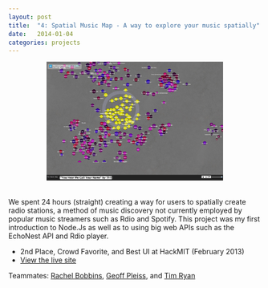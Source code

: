 ```yaml
---
layout: post
title:  "4: Spatial Music Map - A way to explore your music spatially"
date:   2014-01-04
categories: projects
---
```


<center><img src="/images/projects/musicmap.jpg" width="70%"></center><br> 

We spent 24 hours (straight) creating a way for users to spatially create radio stations, a method of music discovery not currently employed by popular music streamers such as Rdio and Spotify. This project was my first introduction to Node.Js as well as to using big web APIs such as the EchoNest API and Rdio player.

* 2nd Place, Crowd Favorite, and Best UI at HackMIT (February 2013)
* [View the live site](http://themusicmap.herokuapp.com/)

Teammates: [Rachel Bobbins](http://twitter.com/bobbins), [Geoff Pleiss](http://twitter.com/geoffpleiss), and [Tim Ryan](http://twitter.com/timcameronryan)
